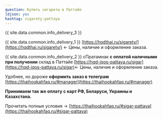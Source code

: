 ```yaml
---
question: Купить сигареты в Паттайе
ldjson: yes
hashtag: sigarety-pattaya
---
```


{{ site.data.common.info_delivery_3 }}

{{ site.data.common.info_delivery_1 }} [https://hqdthai.ru/sigarety/](https://hqdthai.ru/sigarety/) <- Цены, наличие и оформление заказа.

{{ site.data.common.info_delivery_2 }} сПратамнак **с оплатой наличными при получении** склад в Паттайе [https://hqd-iqos-pattaya.ru/sigar](https://hqd-iqos-pattaya.ru/sigar)<- Цены, наличие и оформление заказа.

Удобнее, но дороже **оформить заказ в телеграм** [https://thaihookahfaq.ru/#manager](https://thaihookahfaq.ru/#manager)

**Принимаем так же оплату с карт РФ, Беларуси, Украины и Казахстана.**

Прочитать полные условия -> [https://thaihookahfaq.ru/#sigar-pattaya](https://thaihookahfaq.ru/#sigar-pattaya)

